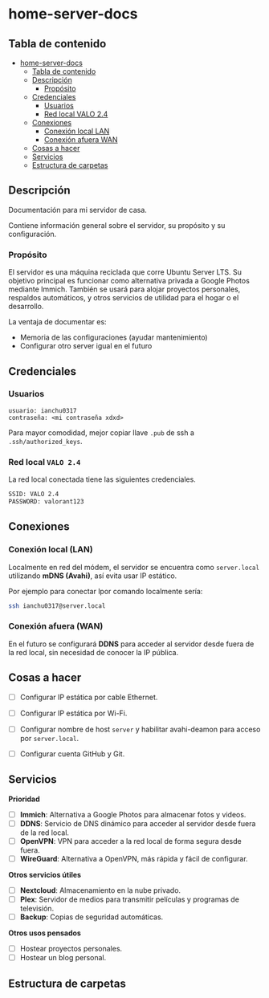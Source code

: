 # home-server-docs

## Tabla de contenido
<!-- TOC -->

- [home-server-docs](#home-server-docs)
    - [Tabla de contenido](#tabla-de-contenido)
    - [Descripción](#descripci%C3%B3n)
        - [Propósito](#prop%C3%B3sito)
    - [Credenciales](#credenciales)
        - [Usuarios](#usuarios)
        - [Red local VALO 2.4](#red-local-valo-24)
    - [Conexiones](#conexiones)
        - [Conexión local LAN](#conexi%C3%B3n-local-lan)
        - [Conexión afuera WAN](#conexi%C3%B3n-afuera-wan)
    - [Cosas a hacer](#cosas-a-hacer)
    - [Servicios](#servicios)
    - [Estructura de carpetas](#estructura-de-carpetas)

<!-- /TOC -->



## Descripción 

Documentación para mi servidor de casa. 

Contiene información general sobre el servidor, su propósito y su configuración.

### Propósito
El servidor es una máquina reciclada que corre Ubuntu Server LTS. Su objetivo principal es funcionar como alternativa privada a Google Photos mediante Immich. También se usará para alojar proyectos personales, respaldos automáticos, y otros servicios de utilidad para el hogar o el desarrollo.

La ventaja de documentar es: 
- Memoria de las configuraciones (ayudar mantenimiento)
- Configurar otro server igual en el futuro


## Credenciales
### Usuarios
```
usuario: ianchu0317
contraseña: <mi contraseña xdxd>
```
Para mayor comodidad, mejor copiar llave `.pub` de ssh a `.ssh/authorized_keys`.

### Red local `VALO 2.4`
La red local conectada tiene las siguientes credenciales.
```bash
SSID: VALO 2.4
PASSWORD: valorant123
```

## Conexiones
### Conexión local (LAN)
Localmente en red del módem, el servidor se encuentra como `server.local` utilizando **mDNS (Avahi)**, así evita usar IP estático.

Por ejemplo para conectar lpor comando localmente sería:
```bash
ssh ianchu0317@server.local
``` 

### Conexión afuera (WAN)

En el futuro se configurará **DDNS** para acceder al servidor desde fuera de la red local, sin necesidad de conocer la IP pública.


## Cosas a hacer
- [ ] Configurar IP estática por cable Ethernet.
- [ ] Configurar IP estática por Wi-Fi.
- [ ] Configurar nombre de host `server` y habilitar avahi-deamon para acceso por `server.local`.
- [ ] Configurar cuenta GitHub y Git.


## Servicios
**Prioridad**
- [ ] **Immich**: Alternativa a Google Photos para almacenar fotos y videos.
- [ ] **DDNS**: Servicio de DNS dinámico para acceder al servidor desde fuera de la red local.
- [ ] **OpenVPN**: VPN para acceder a la red local de forma segura desde fuera.
- [ ] **WireGuard**: Alternativa a OpenVPN, más rápida y fácil de configurar.

**Otros servicios útiles**
- [ ] **Nextcloud**: Almacenamiento en la nube privado.
- [ ] **Plex**: Servidor de medios para transmitir películas y programas de televisión.
- [ ] **Backup**: Copias de seguridad automáticas.

**Otros usos pensados**
- [ ] Hostear proyectos personales.
- [ ] Hostear un blog personal.

## Estructura de carpetas
